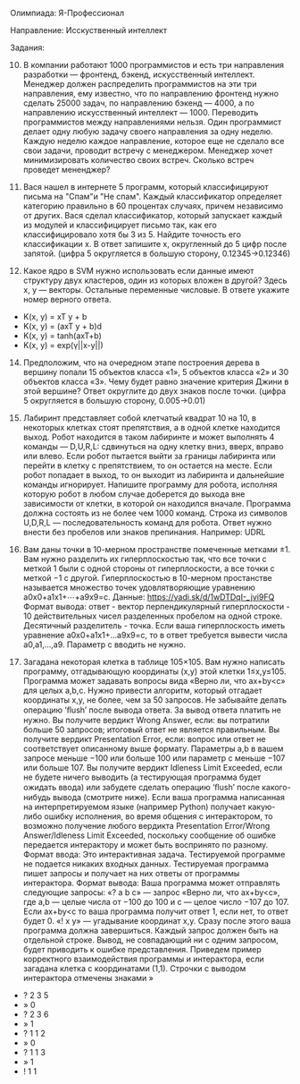 Олимпиада: Я-Профессионал

Направление: Исскуственный интеллект

Задания:

10) В компании работают 1000 программистов и есть три направления разработки — фронтенд, бэкенд, искусственный интеллект.
Менеджер должен распределить программистов на эти три направления, ему известно, что по направлению фронтенд нужно
сделать 25000 задач, по направлению бэкенд — 4000, а по направлению искусственный интеллект — 1000.
Переводить программистов между направлениями нельзя.
Один программист делает одну любую задачу своего направления за одну неделю. 
Каждую неделю каждое направление, которое еще не сделало все свои задачи, проводит встречу с менеджером.
Менеджер хочет минимизировать количество своих встреч. 
Сколько встреч проведет мененджер?

11) Вася нашел в интернете 5 программ, который классифицируют письма на "Спам"и "Не спам". 
Каждый классификатор определяет категорию правильно в 60 процентах случаях, причем независимо от других. 
Вася сделал классификатор, который запускает каждый из модулей и классифицирует письмо так, как его
классифицировало хотя бы 3 из 5.
Найдите точность его классификации x. В ответ запишите x, округленный до 5 цифр после запятой.
(цифра 5 округляется в большую сторону, 0.12345→0.12346)

12) Какое ядро в SVM нужно использовать если данные имеют структуру двух кластеров, один из которых вложен в другой?
Здесь x, y — векторы. Остальные переменные числовые. В ответе укажите номер верного ответа.
- K(x, y) = xT y + b
- K(x, y) = (axT y + b)d
- K(x, y) = tanh(axT+b)
- K(x, y) = exp(γ||x-y||)

14) Предположим, что на очередном этапе построения дерева в вершину попали 15 объектов класса «1», 5 объектов
класса «2» и 30 объектов класса «3». Чему будет равно значение критерия Джини в этой вершине?
Ответ округлите до двух знаков после точки. (цифра 5 округляется в большую сторону, 0.005→0.01)

20) Лабиринт представляет собой клетчатый квадрат 10 на 10, в некоторых клетках стоят препятствия,
а в одной клетке находится выход. Робот находится в таком лабиринте и может выполнять
4 команды — D,U,R,L: сдвинуться на одну клетку вниз, вверх, вправо или влево. Если робот пытается
выйти за границы лабиринта или перейти в клетку с препятствием, то он остается на месте. Если робот
попадает в выход, то он выходит из лабиринта и дальнейшие команды игнорирует. Напишите программу для
робота, исполняя которую робот в любом случае доберется до выхода вне зависимости от клетки, в которой
он находился вначале. Программа должна состоять из не более чем 1000 команд.
Строка из символов U,D,R,L — последовательность команд для робота. 
Ответ нужно внести без пробелов или знаков препинания. Например: UDRL

21) Вам даны точки в 10-мерном пространстве помеченные метками ±1. Вам нужно разделить их гиперплоскостью так,
что все точки с меткой 1 были с одной стороны от гиперплоскости, а все точки с меткой −1 с другой.
Гиперплоскостью в 10-мерном простанстве называется множество точек удовлятворяющие уравнению a0x0+a1x1+⋯+a9x9=c.
Данные: https://yadi.sk/d/1wDTDqI-_jvi9FQ
Формат вывода: ответ - вектор перпендикулярный гиперплоскости - 10 действительных чисел разделенных пробелом на одной строке.
Десятичный разделитель - точка. Если ваша гиперплоскоcть иметь уравнение a0x0+a1x1+…a9x9=c, то в ответ требуется вывести числа a0,a1,…,a9. Параметр c вводить не нужно.

22) Загадана некоторая клетка в таблице 105×105. Вам нужно написать программу, отгадывающую координаты (x,y) этой клетки 1≤x,y≤105. Программа может задавать вопросы вида «Верно ли, что ax+by<c» для целых a,b,c. Нужно привести алгоритм, который отгадает координаты x,y, не более, чем за 50 запросов. Не забывайте делать операцию ’ﬂush’ после вывода ответа. За вывод ответа платить не нужно.
Вы получите вердикт Wrong Answer, если: вы потратили больше 50 запросов; итоговый ответ не является правильным.
Вы получите вердикт Presentation Error, если: вопрос или ответ не соответствует описанному выше формату.
Параметры a,b в вашем запросе меньше −100 или больше 100 или параметр c меньше −107 или больше 107.
Вы получите вердикт Idleness Limit Exceeded, если не будете ничего выводить (а тестирующая программа будет ожидать ввода) или забудете сделать операцию ’ﬂush’ после какого-нибудь вывода (смотрите ниже). Если ваша программа написанная на интерпретируемом языке (например Python) получает какую-либо ошибку исполнения, во время общения с интерактором, то возможно получение любого
вердикта Presentation Error/Wrong Answer/Idleness Limit Exceeded, поскольку сообщение об ошибке передается
интерактору и может быть воспринято по разному.
Формат ввода: Это интерактивная задача.
Тестируемой программе не подается никаких входных данных.
Тестируемая программа пишет запросы и получает на них ответы от программы интерактора.
Формат вывода: Ваша программа может отправлять следующие запросы:
«? a b c» — запрос «Верно ли, что ax+by<c», где a,b — целые числа от −100 до 100 и c — целое число −107 до 107.
Если ax+by<c то ваша программа получит ответ 1, если нет, то ответ будет 0.
«! x y» — угадывание координат x,y. Сразу после этого ваша программа должна завершиться.
Каждый запрос должен быть на отдельной строке. Вывод, не совпадающий ни с одним запросом, будет приводить
к ошибке представления. Приведем пример корректного взаимодействия программы и интерактора, если загадана
клетка с координатами (1,1). Строчки с выводом интерактора отмечены знаками »
- ? 2 3 5
- » 0 
- ? 2 3 6
- » 1 
- ? 1 1 2
- » 0 
- ? 1 1 3
- » 1
- ! 1 1
